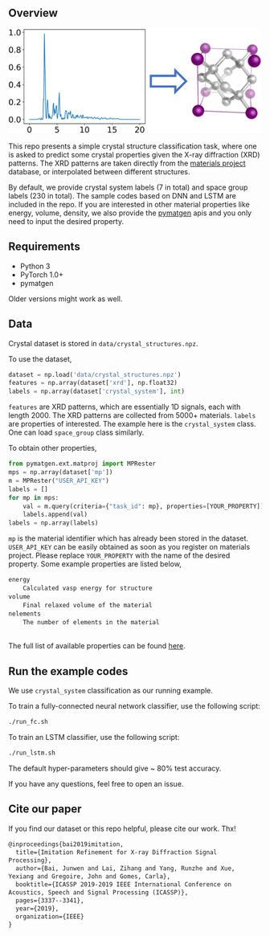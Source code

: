 ## Overview
<div align=center><img src="figs/crystal_cls.png"></div>

This repo presents a simple crystal structure classification task, where one is asked to predict some crystal properties given the X-ray diffraction (XRD) patterns. The XRD patterns are taken directly from the [materials project](https://materialsproject.org/) database, or interpolated between different structures.

By default, we provide crystal system labels (7 in total) and space group labels (230 in total). The sample codes based on DNN and LSTM are included in the repo. If you are interested in other material properties like energy, volume, density, we also provide the [pymatgen](https://pymatgen.org/index.html) apis and you only need to input the desired property.

## Requirements
- Python 3
- PyTorch 1.0+
- pymatgen

Older versions might work as well.

## Data

Crystal dataset is stored in `data/crystal_structures.npz`.

To use the dataset,

```python
dataset = np.load('data/crystal_structures.npz')
features = np.array(dataset['xrd'], np.float32)
labels = np.array(dataset['crystal_system'], int)
```

`features` are XRD patterns, which are essentially 1D signals, each with length 2000. The XRD patterns are collected from 5000+ materials. `labels` are properties of interested. The example here is the `crystal_system`  class. One can load `space_group` class similarly.

To obtain other properties,

```python
from pymatgen.ext.matproj import MPRester
mps = np.array(dataset['mp'])
m = MPRester("USER_API_KEY")
labels = []
for mp in mps:
    val = m.query(criteria={"task_id": mp}, properties=[YOUR_PROPERTY])
    labels.append(val)
labels = np.array(labels)
```

`mp` is the material identifier which has already been stored in the dataset.  `USER_API_KEY` can be easily obtained as soon as you register on materials project. Please replace `YOUR_PROPERTY` with the name of the desired property. Some example properties are listed below,

```bash
energy
	Calculated vasp energy for structure
volume
	Final relaxed volume of the material
nelements
	The number of elements in the material
	
```

The full list of available properties can be found [here](https://docs.materialsproject.org/open-apis/the-materials-api/#basic-properties).

## Run the example codes

We use `crystal_system` classification as our running example.

To train a fully-connected neural network classifier, use the following script:

```bash
./run_fc.sh
```
To train an LSTM classifier, use the following script:
```bash
./run_lstm.sh
```
The default hyper-parameters should give ~ 80% test accuracy.

If you have any questions, feel free to open an issue.

## Cite our paper

If you find our dataset or this repo helpful, please cite our work. Thx!

```
@inproceedings{bai2019imitation,
  title={Imitation Refinement for X-ray Diffraction Signal Processing},
  author={Bai, Junwen and Lai, Zihang and Yang, Runzhe and Xue, Yexiang and Gregoire, John and Gomes, Carla},
  booktitle={ICASSP 2019-2019 IEEE International Conference on Acoustics, Speech and Signal Processing (ICASSP)},
  pages={3337--3341},
  year={2019},
  organization={IEEE}
}
```
